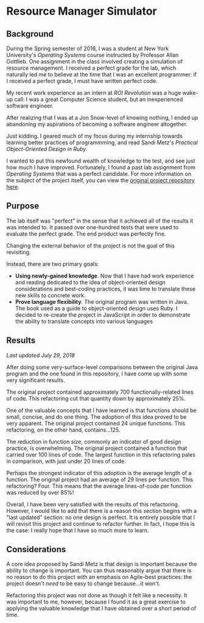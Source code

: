 # Resource Manager Simulator

## Background

During the Spring semester of 2016, I was a student at New York University's *Operating Systems* course instructed by Professor Allan Gottlieb. One assignment in the class involved creating a simulation of resource management. I received a perfect grade for the lab, which naturally led me to believe at the time that I was an excellent programmer: if I received a perfect grade, I must have written perfect code.

My recent work experience as an intern at *ROI Revolution* was a huge wake-up call: I was a great Computer Science student, but an inexperienced software engineer.

After realizing that I was at a Jon Snow-level of knowing nothing, I ended up abandoning my aspirations of becoming a software engineer altogether.

Just kidding. I geared much of my focus during my internship towards learning better practices of programmming, and read Sandi Metz's *Practical Object-Oriented Design in Ruby*.

I wanted to put this newfound wealth of knowledge to the test, and see just how much I have improved. Fortunately, I found a past lab assignment from *Operating Systems* that was a perfect candidate. For more information on the subject of the project itself, you can view the [original project repository here](https://github.com/JustinAMason/Operating-Systems-Labs/tree/master/Lab%2003%20(Banker's%20Algorithm)).

## Purpose

The lab itself was "perfect" in the sense that it achieved all of the results it was intended to. It passed over one-hundred tests that were used to evaluate the perfect grade. The end product was perfectly fine.

Changing the external behavior of the project is not the goal of this revisiting.

Instead, there are two primary goals:

- **Using newly-gained knowledge**. Now that I have had work experience and reading dedicated to the idea of object-oriented design considerations and best-coding practices, it was time to translate these new skills to concrete work.
- **Prove language flexibility**. The original program was written in Java. The book used as a guide to object-oriented design uses Ruby. I decided to re-create the project in JavaScript in order to demonstrate the ability to translate concepts into various languages

## Results

*Last updated July 29, 2018*

After doing some very-surface-level comparisons between the original Java program and the one found in this repository, I have come up with some very significant results.

The original project contained approximately 700 functionally-related lines of code. This refactoring cut that quantity down by approximately 25%.

One of the valuable concepts that I have learned is that functions should be small, concise, and do one thing. The adoption of this idea proved to be very apparent. The original project contained 24 unique functions. This refactoring, on the other hand, contains...125.

The reduction in function size, commonly an indicator of good design practice, is overwhelming. The original project contained a function that carried over 100 lines of code. The largest function in this refactoring pales in comparison, with just under 20 lines of code.

Perhaps the strongest indicator of this adoption is the average length of a function. The original project had an average of 29 lines per function. This refactoring? Four. This means that the average lines-of-code per function was reduced by over 85%!

Overall, I have been very satisfied with the results of this refactoring. However, I would like to add that there is a reason this section begins with a "last updated" section: no one design is perfect. It is entirely possible that I will revisit this project and continue to refactor further. In fact, I hope this is the case: I really hope that I have so much more to learn.

## Considerations

A core idea proposed by Sandi Metz is that design is important because the ability to change is important. You can thus reasonably argue that there is no reason to do this project with an emphasis on Agile-best practices: the project doesn't *need* to be easy to change because...it won't.

Refactoring this project was not done as though it felt like a necessity. It was important to me, however, because I found it as a great exercise to applying the valuable knowledge that I have obtained over a short period of time.
